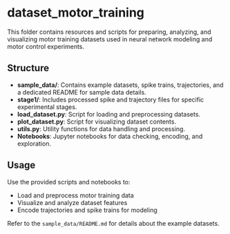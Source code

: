 # dataset_motor_training

This folder contains resources and scripts for preparing, analyzing, and visualizing motor training datasets used in neural network modeling and motor control experiments.

## Structure
- **sample_data/**: Contains example datasets, spike trains, trajectories, and a dedicated README for sample data details.
- **stage1/**: Includes processed spike and trajectory files for specific experimental stages.
- **load_dataset.py**: Script for loading and preprocessing datasets.
- **plot_dataset.py**: Script for visualizing dataset contents.
- **utils.py**: Utility functions for data handling and processing.
- **Notebooks**: Jupyter notebooks for data checking, encoding, and exploration.

## Usage
Use the provided scripts and notebooks to:
- Load and preprocess motor training data
- Visualize and analyze dataset features
- Encode trajectories and spike trains for modeling

Refer to the `sample_data/README.md` for details about the example datasets.
